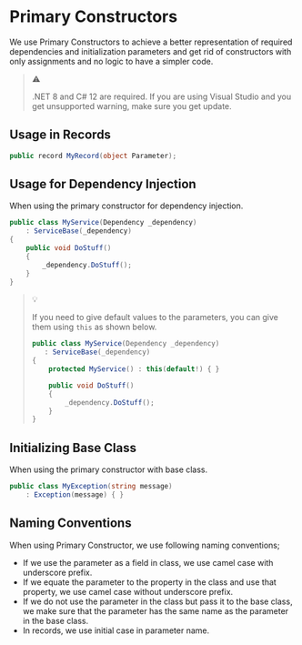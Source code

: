 # Primary Constructors

We use Primary Constructors to achieve a better representation of required
dependencies and initialization parameters and get rid of constructors with only
assignments and no logic to have a simpler code.

> :warning:
>
> .NET 8 and C# 12 are required. If you are using Visual Studio and you get
> unsupported  warning, make sure you get update.

## Usage in Records

```csharp
public record MyRecord(object Parameter);
```

## Usage for Dependency Injection

When using the primary constructor for dependency injection.

```csharp
public class MyService(Dependency _dependency)
    : ServiceBase(_dependency)
{
    public void DoStuff()
    {
        _dependency.DoStuff();
    }
}
```

> :bulb:
>
> If you need to give default values to the parameters, you can give them using
> `this` as shown below.
>
> ```csharp
> public class MyService(Dependency _dependency)
>    : ServiceBase(_dependency)
> {
>     protected MyService() : this(default!) { }
>
>     public void DoStuff()
>     {
>         _dependency.DoStuff();
>     }
> }
> ```

## Initializing Base Class

When using the primary constructor with base class.

```csharp
public class MyException(string message)
    : Exception(message) { }
```

## Naming Conventions

When using Primary Constructor, we use following naming conventions;

- If we use the parameter as a field in class, we use camel case with underscore
  prefix.
- If we equate the parameter to the property in the class and use that property,
  we use camel case without underscore prefix.
- If we do not use the parameter in the class but pass it to the base class, we
  make sure that the parameter has the same name as the parameter in the base
  class.
- In records, we use initial case in parameter name.
